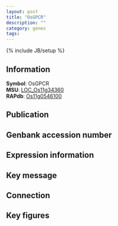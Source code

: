 ```yaml
---
layout: post
title: "OsGPCR"
description: ""
category: genes
tags: 
---
```

{% include JB/setup %}

## Information
__Symbol__: OsGPCR  
__MSU__: [LOC_Os11g34360](http://rice.plantbiology.msu.edu/cgi-bin/ORF_infopage.cgi?orf=LOC_Os11g34360)  
__RAPdb__: [Os11g0546100](http://rapdb.dna.affrc.go.jp/viewer/gbrowse_details/irgsp1?name=Os11g0546100)  

## Publication

## Genbank accession number

## Expression information

## Key message

## Connection

## Key figures


